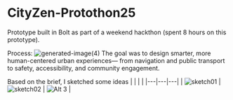 # CityZen-Protothon25
Prototype built in Bolt as part of a weekend hackthon (spent 8 hours on this prototype).

Process:
![generated-image(4)](https://github.com/user-attachments/assets/89575805-6ba6-4093-b9dc-6995cadd281d)
The goal was to design smarter, more human-centered urban experiences— from navigation and public transport to safety, accessibility, and community engagement.

Based on the brief, I sketched some ideas 
| | | |
|---|---|---|
| ![sketch01](https://github.com/user-attachments/assets/c3ced198-bf78-4b21-a916-0b6d71f6cf3e) | ![sketch02](https://github.com/user-attachments/assets/983e7422-0dc1-44bb-bc7e-7985ecc61ea9) | ![Alt 3](<img width="339" alt="Issue 02" src="https://github.com/user-attachments/assets/b40d8e78-4295-4d5d-9d96-1ac46a3b485d" />) |

